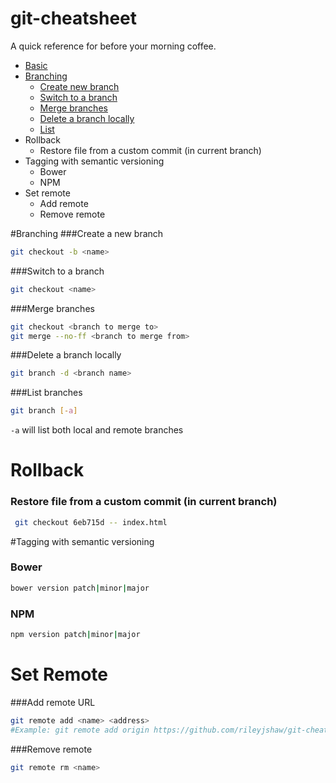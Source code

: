 git-cheatsheet
==============
A quick reference for before your morning coffee.

* [Basic](./basic/README.md)
* [Branching](#branching)
  * [Create new branch](#create-new-branch)
  * [Switch to a branch](#switch-branch)
  * [Merge branches](#merge-branches)
  * [Delete a branch locally](#delete-branch)
  * [List](#list-branches) 
* Rollback
  * Restore file from a custom commit (in current branch) 
* Tagging with semantic versioning
  * Bower
  * NPM 	
* Set remote
  *  Add remote
  *  Remove remote

#<a id="branching">Branching</a>
###<a id="create-new-branch">Create a new branch</a>
```bash
git checkout -b <name>
```


###<a id="switch-branch">Switch to a branch</a>
```bash
git checkout <name>
```

###<a id="merge-branches">Merge branches</a>
```bash
git checkout <branch to merge to>
git merge --no-ff <branch to merge from>
```

###<a id="delete-branch">Delete a branch locally</a>
```bash
git branch -d <branch name>
```

###<a id="list-branches">List branches</a>
```bash
git branch [-a]
```
`-a` will list both local and remote branches



# <a id="rollback">Rollback</a>

### <a id="restore-file-to-commit">Restore file from a custom commit (in current branch)</a>

```bash
 git checkout 6eb715d -- index.html
```




#<a id="tagging">Tagging with semantic versioning </a>

### <a id="bower">Bower</a>

```bash
bower version patch|minor|major
```

### <a id="npm">NPM</a>

```bash
npm version patch|minor|major
```


# <a id="set-remote">Set Remote</a>

###<a id="add-remote">Add remote URL</a>

```bash
git remote add <name> <address>
#Example: git remote add origin https://github.com/rileyjshaw/git-cheatsheet.git
```

###<a id="remove-remote">Remove remote</a>
```bash
git remote rm <name>
```

